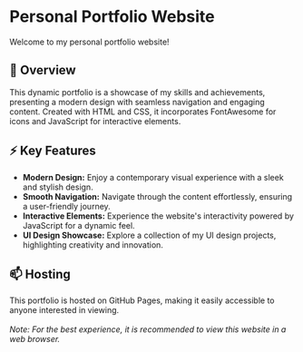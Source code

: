 # Personal Portfolio Website

Welcome to my personal portfolio website!

## 🚀 Overview

This dynamic portfolio is a showcase of my skills and achievements, presenting a modern design with seamless navigation and engaging content. Created with HTML and CSS, it incorporates FontAwesome for icons and JavaScript for interactive elements.

## ⚡ Key Features 

* **Modern Design:** Enjoy a contemporary visual experience with a sleek and stylish design.<br>
* **Smooth Navigation:** Navigate through the content effortlessly, ensuring a user-friendly journey.<br>
* **Interactive Elements:** Experience the website's interactivity powered by JavaScript for a dynamic feel.<br>
* **UI Design Showcase:** Explore a collection of my UI design projects, highlighting creativity and innovation.<br>

## 📫 Hosting

This portfolio is hosted on GitHub Pages, making it easily accessible to anyone interested in viewing.
<br>
<br>
*Note: For the best experience, it is recommended to view this website in a web browser.*

